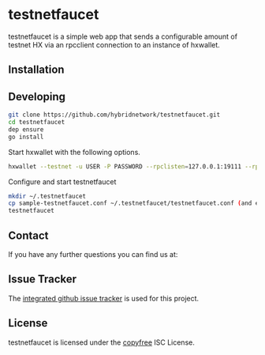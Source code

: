 # testnetfaucet

testnetfaucet is a simple web app that sends a configurable amount of testnet
HX via an rpcclient connection to an instance of hxwallet.

## Installation

## Developing

``` bash
git clone https://github.com/hybridnetwork/testnetfaucet.git
cd testnetfaucet
dep ensure
go install
```

Start hxwallet with the following options.  

```bash
hxwallet --testnet -u USER -P PASSWORD --rpclisten=127.0.0.1:19111 --rpccert=$HOME/.hxwallet/rpc.cert
```

Configure and start testnetfaucet

```bash
mkdir ~/.testnetfaucet
cp sample-testnetfaucet.conf ~/.testnetfaucet/testnetfaucet.conf (and edit appropriately)
testnetfaucet
```

## Contact

If you have any further questions you can find us at:

## Issue Tracker

The
[integrated github issue tracker](https://github.com/hybridnetwork/testnetfaucet/issues)
is used for this project.

## License

testnetfaucet is licensed under the [copyfree](http://copyfree.org) ISC License.

